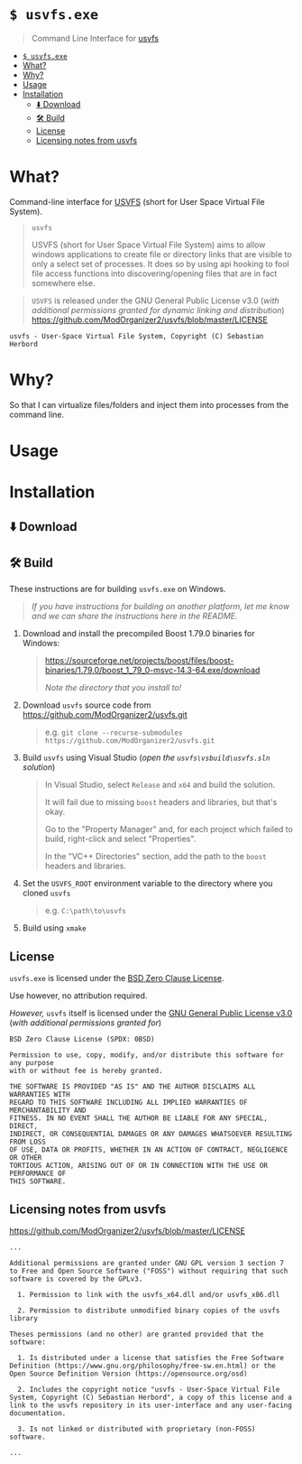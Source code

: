 # `$ usvfs.exe`

> Command Line Interface for [usvfs](https://github.com/ModOrganizer2/usvfs)

- [`$ usvfs.exe`](#-usvfsexe)
- [What?](#what)
- [Why?](#why)
- [Usage](#usage)
- [Installation](#installation)
  - [⬇️ Download](#️-download)
  - [🛠️ Build](#️-build)
  - [License](#license)
  - [Licensing notes from usvfs](#licensing-notes-from-usvfs)


# What?

Command-line interface for [USVFS](https://github.com/ModOrganizer2/usvfs) (short for User Space Virtual File System).

> `usvfs`
>
> USVFS (short for User Space Virtual File System) aims to allow windows applications to create file or directory links that are visible to only a select set of processes. It does so by using api hooking to fool file access functions into discovering/opening files that are in fact somewhere else.

> `USVFS` is released under the GNU General Public License v3.0 (_with additional permissions granted for dynamic linking and distribution_)
> https://github.com/ModOrganizer2/usvfs/blob/master/LICENSE


```
usvfs - User-Space Virtual File System, Copyright (C) Sebastian Herbord
```

# Why?

So that I can virtualize files/folders and inject them into processes from the command line.

# Usage

# Installation

## ⬇️ Download

## 🛠️ Build

These instructions are for building `usvfs.exe` on Windows.

> _If you have instructions for building on another platform, let me know and we can share_
> _the instructions here in the README._

1. Download and install the precompiled Boost 1.79.0 binaries for Windows:
   > https://sourceforge.net/projects/boost/files/boost-binaries/1.79.0/boost_1_79_0-msvc-14.3-64.exe/download
   >
   > _Note the directory that you install to!_

2. Download `usvfs` source code from https://github.com/ModOrganizer2/usvfs.git
   > e.g. `git clone --recurse-submodules https://github.com/ModOrganizer2/usvfs.git`

3. Build `usvfs` using Visual Studio (_open the `usvfs\vsbuild\usvfs.sln` solution_)
   > In Visual Studio, select `Release` and `x64` and build the solution.
   >
   > It will fail due to missing `boost` headers and libraries, but that's okay.
   >
   > Go to the "Property Manager" and, for each project which failed to build, right-click and select "Properties".
   >
   > In the "VC++ Directories" section, add the path to the `boost` headers and libraries.

4. Set the `USVFS_ROOT` environment variable to the directory where you cloned `usvfs`
   > e.g. `C:\path\to\usvfs`

5. Build using `xmake`

## License

`usvfs.exe` is licensed under the [BSD Zero Clause License](https://opensource.org/licenses/0BSD).

Use however, no attribution required.

_However,_ `usvfs` itself is licensed under the [GNU General Public License v3.0](https://www.gnu.org/licenses/gpl-3.0.html) (_with additional permissions granted for_)

```
BSD Zero Clause License (SPDX: 0BSD)

Permission to use, copy, modify, and/or distribute this software for any purpose
with or without fee is hereby granted.

THE SOFTWARE IS PROVIDED "AS IS" AND THE AUTHOR DISCLAIMS ALL WARRANTIES WITH
REGARD TO THIS SOFTWARE INCLUDING ALL IMPLIED WARRANTIES OF MERCHANTABILITY AND
FITNESS. IN NO EVENT SHALL THE AUTHOR BE LIABLE FOR ANY SPECIAL, DIRECT,
INDIRECT, OR CONSEQUENTIAL DAMAGES OR ANY DAMAGES WHATSOEVER RESULTING FROM LOSS
OF USE, DATA OR PROFITS, WHETHER IN AN ACTION OF CONTRACT, NEGLIGENCE OR OTHER
TORTIOUS ACTION, ARISING OUT OF OR IN CONNECTION WITH THE USE OR PERFORMANCE OF
THIS SOFTWARE.

```

## Licensing notes from usvfs

https://github.com/ModOrganizer2/usvfs/blob/master/LICENSE

```
...

Additional permissions are granted under GNU GPL version 3 section 7 to Free and Open Source Software ("FOSS") without requiring that such software is covered by the GPLv3.

  1. Permission to link with the usvfs_x64.dll and/or usvfs_x86.dll

  2. Permission to distribute unmodified binary copies of the usvfs library

Theses permissions (and no other) are granted provided that the software:

  1. Is distributed under a license that satisfies the Free Software Definition (https://www.gnu.org/philosophy/free-sw.en.html) or the Open Source Definition Version (https://opensource.org/osd)

  2. Includes the copyright notice "usvfs - User-Space Virtual File System, Copyright (C) Sebastian Herbord", a copy of this license and a link to the usvfs repository in its user-interface and any user-facing documentation.

  3. Is not linked or distributed with proprietary (non-FOSS) software.

...
```
